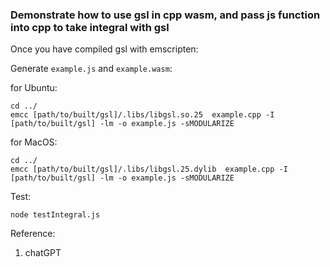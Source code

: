 ### Demonstrate how to use gsl in cpp wasm, and pass js function into cpp to take integral with gsl


Once you have compiled gsl with emscripten:

Generate `example.js` and `example.wasm`:

for Ubuntu:
```
cd ../
emcc [path/to/built/gsl]/.libs/libgsl.so.25  example.cpp -I [path/to/built/gsl] -lm -o example.js -sMODULARIZE
```

for MacOS:
```
cd ../
emcc [path/to/built/gsl]/.libs/libgsl.25.dylib  example.cpp -I [path/to/built/gsl] -lm -o example.js -sMODULARIZE
```

Test:

```
node testIntegral.js
```



Reference:
1. chatGPT
